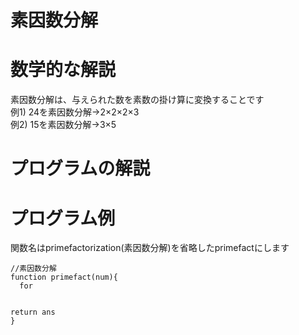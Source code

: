 # 素因数分解
# 数学的な解説
素因数分解は、与えられた数を素数の掛け算に変換することです  
例1) 24を素因数分解→2×2×2×3  
例2) 15を素因数分解→3×5  

# プログラムの解説


# プログラム例
関数名はprimefactorization(素因数分解)を省略したprimefactにします
```
//素因数分解
function primefact(num){
  for


return ans
}
```
